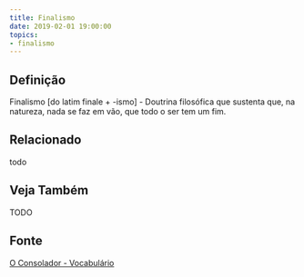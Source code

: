 ```yaml
---
title: Finalismo
date: 2019-02-01 19:00:00
topics:
- finalismo
---
```


## Definição
Finalismo [do latim finale + -ismo] - Doutrina filosófica que sustenta que, na
natureza, nada se faz em vão, que todo o ser tem um fim.

## Relacionado
todo

## Veja Também
TODO

## Fonte
[O Consolador - Vocabulário](http://www.oconsolador.com.br/linkfixo/vocabulario/principal.html)


